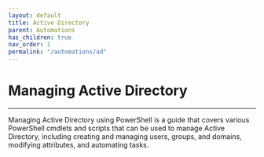 ```yaml
---
layout: default
title: Active Directory
parent: Automations
has_children: true
nav_order: 1
permalink: "/automations/ad"
---
```


# Managing Active Directory

---

Managing Active Directory using PowerShell is a guide that covers various PowerShell cmdlets and scripts that can be used to manage Active Directory, including creating and managing users, groups, and domains, modifying attributes, and automating tasks.